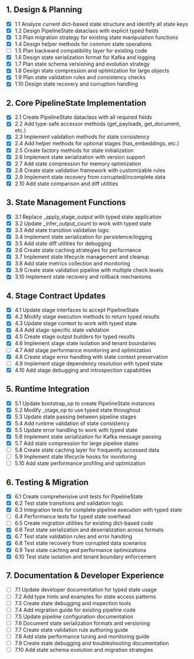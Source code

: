 ## 1. Design & Planning

- [x] 1.1 Analyze current dict-based state structure and identify all state keys
- [x] 1.2 Design PipelineState dataclass with explicit typed fields
- [x] 1.3 Plan migration strategy for existing state manipulation functions
- [x] 1.4 Design helper methods for common state operations
- [ ] 1.5 Plan backward compatibility layer for existing code
- [x] 1.6 Design state serialization format for Kafka and logging
- [x] 1.7 Plan state schema versioning and evolution strategy
- [x] 1.8 Design state compression and optimization for large objects
- [x] 1.9 Plan state validation rules and consistency checks
- [x] 1.10 Design state recovery and corruption handling

## 2. Core PipelineState Implementation

- [x] 2.1 Create PipelineState dataclass with all required fields
- [x] 2.2 Add type-safe accessor methods (get_payloads, get_document, etc.)
- [x] 2.3 Implement validation methods for state consistency
- [x] 2.4 Add helper methods for optional stages (has_embeddings, etc.)
- [x] 2.5 Create factory methods for state initialization
- [x] 2.6 Implement state serialization with version support
- [x] 2.7 Add state compression for memory optimization
- [x] 2.8 Create state validation framework with customizable rules
- [x] 2.9 Implement state recovery from corrupted/incomplete data
- [x] 2.10 Add state comparison and diff utilities

## 3. State Management Functions

- [x] 3.1 Replace _apply_stage_output with typed state application
- [x] 3.2 Update _infer_output_count to work with typed state
- [x] 3.3 Add state transition validation logic
- [x] 3.4 Implement state serialization for persistence/logging
- [x] 3.5 Add state diff utilities for debugging
- [x] 3.6 Create state caching strategies for performance
- [x] 3.7 Implement state lifecycle management and cleanup
- [x] 3.8 Add state metrics collection and monitoring
- [x] 3.9 Create state validation pipeline with multiple check levels
- [x] 3.10 Implement state recovery and rollback mechanisms

## 4. Stage Contract Updates

- [x] 4.1 Update stage interfaces to accept PipelineState
- [x] 4.2 Modify stage execution methods to return typed results
- [x] 4.3 Update stage context to work with typed state
- [x] 4.4 Add stage-specific state validation
- [x] 4.5 Create stage output builders for typed results
- [x] 4.6 Implement stage state isolation and tenant boundaries
- [ ] 4.7 Add stage performance monitoring and optimization
- [x] 4.8 Create stage error handling with state context preservation
- [ ] 4.9 Implement stage dependency resolution with typed state
- [x] 4.10 Add stage debugging and introspection capabilities

## 5. Runtime Integration

- [x] 5.1 Update bootstrap_op to create PipelineState instances
- [x] 5.2 Modify _stage_op to use typed state throughout
- [x] 5.3 Update state passing between pipeline stages
- [x] 5.4 Add runtime validation of state consistency
- [x] 5.5 Update error handling to work with typed state
- [x] 5.6 Implement state serialization for Kafka message passing
- [x] 5.7 Add state compression for large pipeline states
- [ ] 5.8 Create state caching layer for frequently accessed data
- [ ] 5.9 Implement state lifecycle hooks for monitoring
- [ ] 5.10 Add state performance profiling and optimization

## 6. Testing & Migration

- [x] 6.1 Create comprehensive unit tests for PipelineState
- [x] 6.2 Test state transitions and validation logic
- [x] 6.3 Integration tests for complete pipeline execution with typed state
- [ ] 6.4 Performance tests for typed state overhead
- [ ] 6.5 Create migration utilities for existing dict-based code
- [x] 6.6 Test state serialization and deserialization across formats
- [x] 6.7 Test state validation rules and error handling
- [x] 6.8 Test state recovery from corrupted data scenarios
- [x] 6.9 Test state caching and performance optimizations
- [x] 6.10 Test state isolation and tenant boundary enforcement

## 7. Documentation & Developer Experience

- [ ] 7.1 Update developer documentation for typed state usage
- [ ] 7.2 Add type hints and examples for state access patterns
- [ ] 7.3 Create state debugging and inspection tools
- [ ] 7.4 Add migration guide for existing pipeline code
- [ ] 7.5 Update pipeline configuration documentation
- [ ] 7.6 Document state serialization formats and versioning
- [ ] 7.7 Create state validation rule authoring guide
- [ ] 7.8 Add state performance tuning and monitoring guide
- [ ] 7.9 Create state debugging and troubleshooting documentation
- [ ] 7.10 Add state schema evolution and migration strategies
